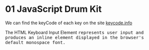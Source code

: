 # 01 JavaScript Drum Kit

We can find the keyCode of each key on the site [keycode.info](http://keycode.info/)

The HTML Keyboard Input Element <kbd> represents user input and produces an inline element displayed in the browser's default monospace font.
